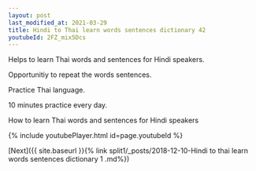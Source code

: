 ```yaml
---
layout: post
last_modified_at: 2021-03-29
title: Hindi to Thai learn words sentences dictionary 42 
youtubeId: 2FZ_mix5Dcs
---
```

 
 
Helps to learn Thai words and sentences for Hindi speakers.

Opportunitiy to repeat the words sentences. 

Practice Thai language. 
 
10 minutes practice every day. 
 
How to learn Thai words and sentences for Hindi speakers 
 
{% include youtubePlayer.html id=page.youtubeId %}
 
 
[Next]({{ site.baseurl }}{% link  split1/_posts/2018-12-10-Hindi to thai learn words sentences dictionary 1 .md%})
 
